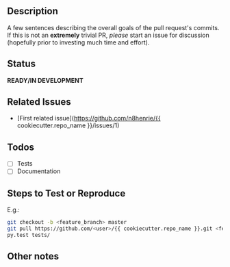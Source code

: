 ## Description

A few sentences describing the overall goals of the pull request's commits. If
this is not an **extremely** trivial PR, *please* start an issue for discussion
(hopefully prior to investing much time and effort).

## Status

**READY/IN DEVELOPMENT**

## Related Issues

- [First related issue](https://github.com/n8henrie/{{ cookiecutter.repo_name }}/issues/1)

## Todos

- [ ] Tests
- [ ] Documentation

## Steps to Test or Reproduce

E.g.:

```bash
git checkout -b <feature_branch> master
git pull https://github.com/<user>/{{ cookiecutter.repo_name }}.git <feature_branch>
py.test tests/
```

## Other notes


